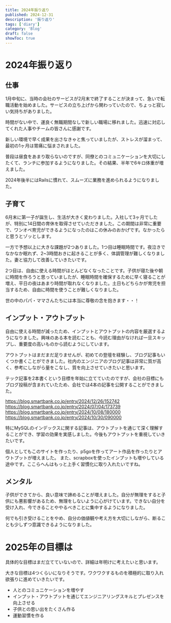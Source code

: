 ```yaml
---
title: 2024年振り返り
published: 2024-12-31
description: '振り返り'
tags: ['diary']
category: 'Blog'
draft: false
showToc: true
---
```


# 2024年振り返り

## 仕事
1月中旬に、当時の会社のサービスが2月末で終了することが決まって、急いで転職活動を始めました。サービスの立ち上げから関わっていたので、ちょっと寂しい気持ちがありました。

時間がない中で、運良く無職期間なしで新しい職場に移れました。迅速に対応してくれた人事やチームの皆さんに感謝です。

新しい環境で早く成果を出さなきゃと焦っていましたが、ストレスが溜まって、最初の1ヶ月は胃痛に悩まされました。

普段は昼食をあまり取らないのですが、同僚とのコミュニケーションを大切にしたくて、ランチに参加するようになりました。その結果、半年で6キロ体重が増えました。

2024年後半にはRailsに慣れて、スムーズに業務を進められるようになりました。

## 子育て
6月末に第一子が誕生し、生活が大きく変わりました。入社して3ヶ月でしたが、特別に14日間の育休を取得させていただきました。この期間は非常に重要で、ワンオペ育児ができるようになったのはこの休みのおかげです。なかったらと思うとゾッとします。

一方で予想以上に大きな課題が2つありました。1つ目は睡眠時間です。夜泣きでなかなか眠れず、2~3時間おきに起きることが多く、体調管理が難しくなりました。妻と協力して改善していきたいです。

2つ目は、自由に使える時間がほとんどなくなったことです。子供が寝た後や朝に時間を作ろうと思っていましたが、睡眠時間を確保するために早く寝ることが増え、平日の夜はあまり時間が取れなくなりました。土日もどちらかが育児を担当するため、自由に時間を使うことが難しくなりました。

世の中のパパ・ママさんたちには本当に尊敬の念を抱きます・・！

## インプット・アウトプット
自由に使える時間が減ったため、インプットとアウトプットの内容を厳選するようになりました。興味のある本を読むことも、今読む理由がなければ一旦スキップし、重要度の高いものから読むようにしています。

アウトプットはまだまだ足りませんが、初めての登壇を経験し、ブログ記事もいくつか書くことができました。社内のエンジニアのブログ記事は非常に質が高く、参考にしながら量をこなし、質を向上させていきたいと思います。


テック記事を2本書くという目標を年始に立てていたのですが、会社の目標にもブログ投稿が含まれていたため、会社では4本の記事を公開することができました。

https://blog.smartbank.co.jp/entry/2024/12/26/152742
https://blog.smartbank.co.jp/entry/2024/07/04/173739
https://blog.smartbank.co.jp/entry/2024/10/08/180000
https://blog.smartbank.co.jp/entry/2024/10/30/090000


特にMySQLのインデックスに関する記事は、アウトプットを通じて深く理解することができ、学習の効果を実感しました。今後もアウトプットを重視していきたいです。

個人としてもこのサイトを作ったり、p5goを作ってアート作品を作ったりとアウトプットが増えました。
また、scrapboxを使ったインプットも増やしている途中です。ここらへんはもっと上手く習慣化に取り入れたいですね。

## メンタル
子供ができてから、良い意味で諦めることが増えました。自分が無理をすると子供にも悪影響があるため、無理をしないように心がけています。できない自分を受け入れ、今できることややるべきことに集中するようになりました。

何でも引き受けることをやめ、自分の価値観や考え方を大切にしながら、断ることも少しずつ意識できるようになりました。

# 2025年の目標は
具体的な目標はまだ立てていないので、詳細は年明けに考えたいと思います。

大きな目標は4つくらいになりそうです。ワクワクするものを積極的に取り入れ欲張りに進めていきたいです。
- 人とのコミュニケーションを増やす
- インプット・アウトプットを通じてエンジニアリングスキルとプレゼンスを向上させる
- 子供との思い出をたくさん作る
- 運動習慣を作る
